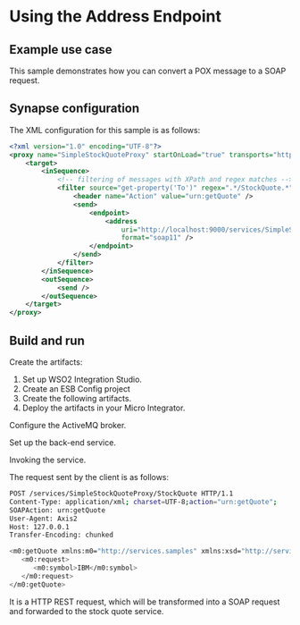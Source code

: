 # Using the Address Endpoint
## Example use case

This sample demonstrates how you can convert a POX message to a SOAP request.

## Synapse configuration

The XML configuration for this sample is as follows:

```xml 
<?xml version="1.0" encoding="UTF-8"?>
<proxy name="SimpleStockQuoteProxy" startOnLoad="true" transports="http https" xmlns="http://ws.apache.org/ns/synapse">
    <target>
        <inSequence>
			<!-- filtering of messages with XPath and regex matches -->
			<filter source="get-property('To')" regex=".*/StockQuote.*">
				<header name="Action" value="urn:getQuote" />
				<send>
					<endpoint>
						<address
							uri="http://localhost:9000/services/SimpleStockQuoteService"
							format="soap11" />
					</endpoint>
				</send>
			</filter>
		</inSequence>
		<outSequence>
			<send />
		</outSequence>
    </target>
</proxy>
```

## Build and run

Create the artifacts:

1. Set up WSO2 Integration Studio.
2. Create an ESB Config project
3. Create the following artifacts.
4. Deploy the artifacts in your Micro Integrator.

Configure the ActiveMQ broker.

Set up the back-end service.

Invoking the service.

The request sent by the client is as follows:

```bash
POST /services/SimpleStockQuoteProxy/StockQuote HTTP/1.1
Content-Type: application/xml; charset=UTF-8;action="urn:getQuote";
SOAPAction: urn:getQuote
User-Agent: Axis2
Host: 127.0.0.1
Transfer-Encoding: chunked

<m0:getQuote xmlns:m0="http://services.samples" xmlns:xsd="http://services.samples/xsd">
   <m0:request>
      <m0:symbol>IBM</m0:symbol>
   </m0:request>
</m0:getQuote>
```

It is a HTTP REST request, which will be transformed into a SOAP request and forwarded to the stock quote service.